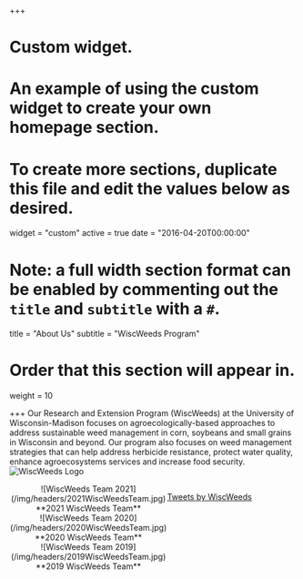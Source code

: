 +++
# Custom widget.
# An example of using the custom widget to create your own homepage section.
# To create more sections, duplicate this file and edit the values below as desired.
widget = "custom"
active = true
date = "2016-04-20T00:00:00"

# Note: a full width section format can be enabled by commenting out the `title` and `subtitle` with a `#`.
title = "About Us"
subtitle = "WiscWeeds Program"

# Order that this section will appear in.
weight = 10

+++
Our Research and Extension Program (WiscWeeds) at the University of Wisconsin-Madison focuses on agroecologically-based approaches to address sustainable weed management in corn, soybeans and small grains in Wisconsin and beyond. Our program also focuses on weed management strategies that can help address herbicide resistance, protect water quality, enhance agroecosystems services and increase food security.
![WiscWeeds Logo](/img/headers/WiscWeeds_NewLogo.jpg)

<meta name="twitter:dnt" content="on">  
<div style = "display: flex; align-items: flexstart;">  
<div style = "width:55%"> 

<center>![WiscWeeds Team 2021](/img/headers/2021WiscWeedsTeam.jpg)</center>
<center> **2021 WiscWeeds Team**</center> 

<center>![WiscWeeds Team 2020](/img/headers/2020WiscWeedsTeam.jpg)</center>
<center> **2020 WiscWeeds Team**</center>

<center>![WiscWeeds Team 2019](/img/headers/2019WiscWeedsTeam.jpg)</center>
<center> **2019 WiscWeeds Team**</center>

</div>
<!--https://dev.twitter.com/web/embedded-timelines/parameters -->
<!-- data-tweet-limit="3" -->
<div style = "width:45%">

<a class="twitter-timeline" href="https://twitter.com/WiscWeeds?ref_src=twsrc%5Etfw" data-height="920">Tweets by WiscWeeds</a> <script async src="https://platform.twitter.com/widgets.js" charset="utf-8"></script>  

</div>  
</div>  


